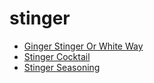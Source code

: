 # stinger

 * [Ginger Stinger Or White Way](../index/g/ginger-stinger-or-white-way-200228.json)
 * [Stinger Cocktail](../index/s/stinger-cocktail.json)
 * [Stinger Seasoning](../index/s/stinger-seasoning.json)
